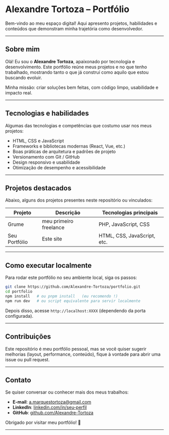 # Alexandre Tortoza – Portfólio

Bem-vindo ao meu espaço digital! Aqui apresento projetos, habilidades e conteúdos que demonstram minha trajetória como desenvolvedor.

---

## Sobre mim

Olá! Eu sou o **Alexandre Tortoza**, apaixonado por tecnologia e desenvolvimento. Este portfólio reúne meus projetos e no que tenho trabalhado, mostrando tanto o que já construí como aquilo que estou buscando evoluir.

Minha missão: criar soluções bem feitas, com código limpo, usabilidade e impacto real.

---

## Tecnologias e habilidades

Algumas das tecnologias e competências que costumo usar nos meus projetos:

* HTML, CSS e JavaScript
* Frameworks e bibliotecas modernas (React, Vue, etc.)
* Boas práticas de arquitetura e padrões de projeto
* Versionamento com Git / GitHub
* Design responsivo e usabilidade
* Otimização de desempenho e acessibilidade

---

## Projetos destacados

Abaixo, alguns dos projetos presentes neste repositório ou vinculados:

| Projeto       | Descrição               | Tecnologias principais      |
| ------------- | ----------------------- | --------------------------- |
| Grume         | meu primeiro freelance  | PHP, JavaScript, CSS        |
| Seu Portfólio | Este site               | HTML, CSS, JavaScript, etc. |

---

## Como executar localmente

Para rodar este portfólio no seu ambiente local, siga os passos:

```bash
git clone https://github.com/Alexandre-Tortoza/portfolio.git  
cd portfolio  
npm install   # ou pnpm install   (eu recomendo !)
npm run dev   # ou script equivalente para servir localmente  
```

Depois disso, acesse `http://localhost:XXXX` (dependendo da porta configurada).

---

## Contribuições

Este repositório é meu portfólio pessoal, mas se você quiser sugerir melhorias (layout, performance, conteúdo), fique à vontade para abrir uma issue ou pull request.

---

## Contato

Se quiser conversar ou conhecer mais dos meus trabalhos:

* **E-mail**: [a.marquestortoza@gmail.com](mailto:a.marquestortoza@gmail.com)
* **LinkedIn**: [linkedin.com/in/seu-perfil](https://www.linkedin.com/in/alexmrqr/)
* **GitHub**: [github.com/Alexandre-Tortoza](https://github.com/Alexandre-Tortoza)

Obrigado por visitar meu portfólio! 🙌

---
